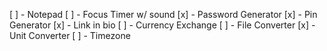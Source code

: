 [ ] -  Notepad
[ ] -  Focus Timer w/ sound
[x] -  Password Generator
[x] -  Pin Generator
[x] -  Link in bio
[ ] -  Currency Exchange
[ ] -  File Converter
[x] -  Unit Converter
[ ] -  Timezone